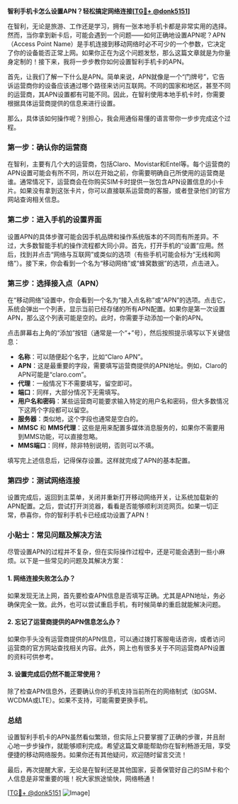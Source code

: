 **智利手机卡怎么设置APN？轻松搞定网络连接[[TG💪+ @donk5151](https://t.me/s/donk5151)]**

在智利，无论是旅游、工作还是学习，拥有一张本地手机卡都是非常实用的选择。然而，当你拿到新卡后，可能会遇到一个问题——如何正确地设置APN呢？APN（Access Point Name）是手机连接到移动网络时必不可少的一个参数，它决定了你的设备能否正常上网。如果你正在为这个问题发愁，那么这篇文章就是为你量身定制的！接下来，我将一步步教你如何设置智利手机卡的APN。

首先，让我们了解一下什么是APN。简单来说，APN就像是一个“门牌号”，它告诉运营商你的设备应该通过哪个路径来访问互联网。不同的国家和地区，甚至不同的运营商，其APN设置都有可能不同。因此，在智利使用本地手机卡时，你需要根据具体运营商提供的信息来进行设置。

那么，具体该如何操作呢？别担心，我会用通俗易懂的语言带你一步步完成这个过程。

### 第一步：确认你的运营商

在智利，主要有几个大的运营商，包括Claro、Movistar和Entel等。每个运营商的APN设置可能会有所不同，所以在开始之前，你需要明确自己所使用的运营商是谁。通常情况下，运营商会在你购买SIM卡时提供一张包含APN设置信息的小卡片。如果没有拿到这张卡片，你可以直接联系运营商的客服，或者登录他们的官方网站查询相关信息。

### 第二步：进入手机的设置界面

设置APN的具体步骤可能会因手机品牌和操作系统版本的不同而有所差异。不过，大多数智能手机的操作流程都大同小异。首先，打开手机的“设置”应用。然后，找到并点击“网络与互联网”或类似的选项（有些手机可能会标为“无线和网络”）。接下来，你会看到一个名为“移动网络”或“蜂窝数据”的选项，点击进入。

### 第三步：选择接入点（APN）

在“移动网络”设置中，你会看到一个名为“接入点名称”或“APN”的选项。点击它，系统会弹出一个列表，显示当前已经存储的所有APN配置。如果你是第一次设置APN，那么这个列表可能是空的。此时，你需要手动添加一个新的APN。

点击屏幕右上角的“添加”按钮（通常是一个“+”号），然后按照提示填写以下关键信息：

- **名称**：可以随便起个名字，比如“Claro APN”。
- **APN**：这是最重要的字段，需要填写运营商提供的APN地址。例如，Claro的APN可能是“claro.com”。
- **代理**：一般情况下不需要填写，留空即可。
- **端口**：同样，大部分情况下无需填写。
- **用户名和密码**：某些运营商可能要求输入特定的用户名和密码，但大多数情况下这两个字段都可以留空。
- **服务器**：类似地，这个字段也通常是空白的。
- **MMSC** 和 **MMS代理**：这些是用来配置多媒体消息服务的，如果你不需要用到MMS功能，可以直接忽略。
- **MMS端口**：同样，除非特别说明，否则可以不填。

填写完上述信息后，记得保存设置。这样就完成了APN的基本配置。

### 第四步：测试网络连接

设置完成后，返回到主菜单，关闭并重新打开移动网络开关，让系统加载新的APN配置。之后，尝试打开浏览器，看看是否能够顺利浏览网页。如果一切正常，恭喜你，你的智利手机卡已经成功设置了APN！

### 小贴士：常见问题及解决方法

尽管设置APN的过程并不复杂，但在实际操作过程中，还是可能会遇到一些小麻烦。以下是一些常见的问题及其解决方案：

#### 1. 网络连接失败怎么办？
如果发现无法上网，首先要检查APN信息是否填写正确。尤其是APN地址，务必确保完全一致。此外，也可以尝试重启手机，有时候简单的重启就能解决问题。

#### 2. 忘记了运营商提供的APN信息怎么办？
如果你手头没有运营商提供的APN信息，可以通过拨打客服电话咨询，或者访问运营商的官方网站查找相关内容。此外，网上也有很多关于不同运营商APN设置的资料可供参考。

#### 3. 设置完成后仍然不能正常使用？
除了检查APN信息外，还要确认你的手机支持当前所在的网络制式（如GSM、WCDMA或LTE）。如果不支持，可能需要更换手机。

### 总结

设置智利手机卡的APN虽然看似繁琐，但实际上只要掌握了正确的步骤，并且耐心地一步步操作，就能够顺利完成。希望这篇文章能帮助你在智利畅游无阻，享受便捷的移动网络服务。如果你还有其他疑问，欢迎随时留言交流！

最后，再次提醒大家，无论是在智利还是其他国家，妥善保管好自己的SIM卡和个人信息是非常重要的哦！祝大家旅途愉快，网络畅通！

[[TG💪+ @donk5151](https://t.me/s/donk5151) ![Image](https://i.postimg.cc/rwNCRYN7/Snipaste-2025-04-30-17-27-05.png)]